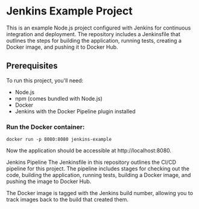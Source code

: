 # Jenkins Example Project

This is an example Node.js project configured with Jenkins for continuous integration and deployment. The repository includes a Jenkinsfile that outlines the steps for building the application, running tests, creating a Docker image, and pushing it to Docker Hub.

## Prerequisites

To run this project, you'll need:

- Node.js
- npm (comes bundled with Node.js)
- Docker
- Jenkins with the Docker Pipeline plugin installed


### Run the Docker container:

```
docker run -p 8080:8080 jenkins-example 
```
Now the application should be accessible at http://localhost:8080.

Jenkins Pipeline
The Jenkinsfile in this repository outlines the CI/CD pipeline for this project. The pipeline includes stages for checking out the code, building the application, running tests, building a Docker image, and pushing the image to Docker Hub.

The Docker image is tagged with the Jenkins build number, allowing you to track images back to the build that created them.
